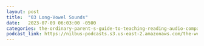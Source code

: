 ```yaml
---
layout: post
title:  "03 Long-Vowel Sounds"
date:   2023-07-09 06:03:00 -0500
categories: the-ordinary-parent-s-guide-to-teaching-reading-audio-companion-to-lessons-1-26
podcast_link: https://nilbus-podcasts.s3.us-east-2.amazonaws.com/the-well-trained-mind/The%20Ordinary%20Parent's%20Guide%20to%20Teaching%20Reading,%20audio%20companion%20to%20Lessons%201-26/03%20Long-Vowel%20Sounds.mp3
---
```

